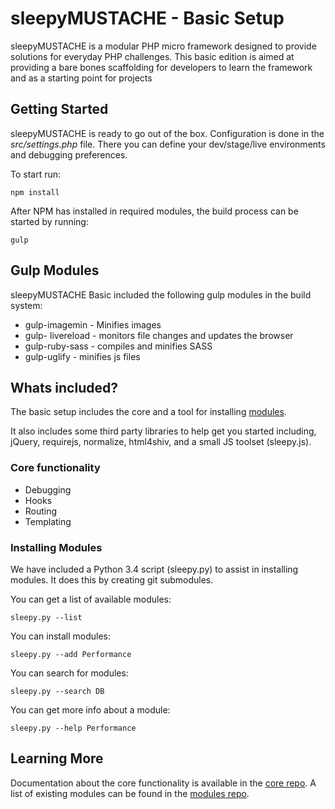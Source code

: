 sleepyMUSTACHE - Basic Setup
===============================================================================

sleepyMUSTACHE is a modular PHP micro framework designed to provide solutions for everyday PHP challenges. This basic edition is aimed at providing a bare bones scaffolding for developers to learn the framework and as a starting point for projects

Getting Started
-------------------------------------------------------------------------------
sleepyMUSTACHE is ready to go out of the box. Configuration is done in the *src/settings.php* file. There you can define your dev/stage/live environments and debugging preferences.

To start run:

    npm install

After NPM has installed in required modules, the build process can be started by running:

    gulp

Gulp Modules
-------------------------------------------------------------------------------
sleepyMUSTACHE Basic included the following gulp modules in the build system:

* gulp-imagemin - Minifies images
* gulp- livereload - monitors file changes and updates the browser
* gulp-ruby-sass - compiles and minifies SASS
* gulp-uglify - minifies js files

Whats included?
-------------------------------------------------------------------------------
The basic setup includes the core and a tool for installing [modules](https://github.com/sleepymustache/modules).

It also includes some third party libraries to help get you started including, jQuery, requirejs, normalize, html4shiv, and a small JS toolset (sleepy.js).

### Core functionality

* Debugging
* Hooks
* Routing
* Templating


### Installing Modules

We have included a Python 3.4 script (sleepy.py) to assist in installing modules. It does this by creating git submodules.

You can get a list of available modules:

	sleepy.py --list

You can install modules:

	sleepy.py --add Performance

You can search for modules:

	sleepy.py --search DB

You can get more info about a module:

	sleepy.py --help Performance

Learning More
-------------------------------------------------------------------------------
Documentation about the core functionality is available in the [core repo](https://github.com/sleepymustache/core). A list of existing modules can be found in the [modules repo](https://github.com/sleepymustache/modules).